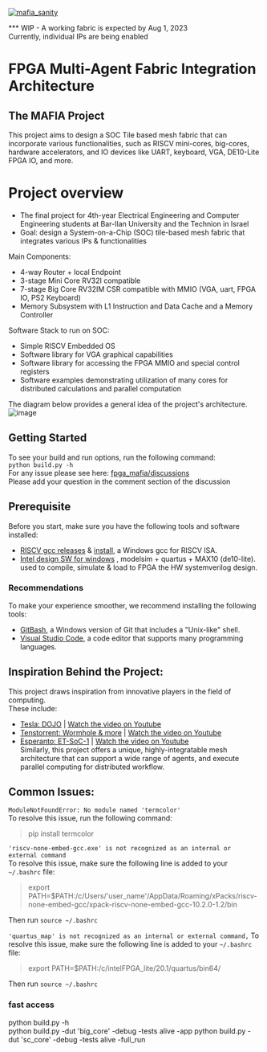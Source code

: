 [![mafia_sanity](https://github.com/amichai-bd/fpga_mafia/actions/workflows/mafia_sanity.yml/badge.svg)](https://github.com/amichai-bd/fpga_mafia/actions/workflows/mafia_sanity.yml)  

*** WIP - A working fabric is expected by Aug 1, 2023  
Currently, individual IPs are being enabled  

# FPGA Multi-Agent Fabric Integration Architecture
## The MAFIA Project




This project aims to design a SOC Tile based mesh fabric that can incorporate various functionalities, such as RISCV mini-cores, big-cores, hardware accelerators, and IO devices like UART, keyboard, VGA, DE10-Lite FPGA IO, and more.

# Project overview
- The final project for 4th-year Electrical Engineering and Computer Engineering students at Bar-Ilan University and the Technion in Israel  
- Goal: design a System-on-a-Chip (SOC) tile-based mesh fabric that integrates various IPs & functionalities  

Main Components:  
- 4-way Router + local Endpoint  
- 3-stage Mini Core RV32I compatible   
- 7-stage Big Core RV32IM CSR compatible with MMIO (VGA, uart, FPGA IO, PS2 Keyboard)  
- Memory Subsystem with L1 Instruction and Data Cache and a Memory Controller  

Software Stack to run on SOC:
- Simple RISCV Embedded OS
- Software library for VGA graphical capabilities
- Software library for accessing the FPGA MMIO and special control registers
- Software examples demonstrating utilization of many cores for distributed calculations and parallel computation

The diagram below provides a general idea of the project's architecture.   
![image](https://user-images.githubusercontent.com/81047407/218485725-d4442e94-7129-48b9-92bb-8f2ce52a301c.png)

## Getting Started
To see your build and run options, run the following command:  
```python build.py -h ```  
For any issue please see here: [fpga_mafia/discussions](https://github.com/amichai-bd/fpga_mafia/discussions/101)  
Please add your question in the comment section of the discussion

## Prerequisite
Before you start, make sure you have the following tools and software installed:
- [RISCV gcc releases](https://github.com/xpack-dev-tools/riscv-none-embed-gcc-xpack/releases/) & [install](https://xpack.github.io/riscv-none-embed-gcc/install/), a Windows gcc for RISCV ISA.  
- [Intel design SW for windows](https://www.intel.com/content/www/us/en/software-kit/660907/intel-quartus-prime-lite-edition-design-software-version-20-1-1-for-windows.html) , modelsim + quartus + MAX10 (de10-lite). used to compile, simulate & load to FPGA the HW systemverilog design.  
### Recommendations
To make your experience smoother, we recommend installing the following tools:
- [GitBash](https://gitforwindows.org/), a Windows version of Git that includes a "Unix-like" shell.  
- [Visual Studio Code](https://code.visualstudio.com/download), a code editor that supports many programming languages.  

## Inspiration Behind the Project:  
This project draws inspiration from innovative players in the field of computing.  
These include:  
- [Tesla: DOJO](https://www.tesla.com/AI) | [Watch the video on Youtube](https://www.youtube.com/watch?v=DSw3IwsgNnc)  
- [Tenstorrent: Wormhole & more](https://tenstorrent.com/) | [Watch the video on Youtube](https://www.youtube.com/watch?v=32CRYenTcdw)  
- [Esperanto: ET-SoC-1](https://www.esperanto.ai/)  | [Watch the video on Youtube](https://www.youtube.com/watch?v=5foT3huJ_Gg)  
Similarly, this project offers a unique, highly-integratable mesh architecture that can support a wide range of agents, and execute parallel computing for distributed workflow.

## Common Issues:

``` ModuleNotFoundError: No module named 'termcolor' ```  
  To resolve this issue, run the following command:  
> pip install termcolor


``` 'riscv-none-embed-gcc.exe' is not recognized as an internal or external command ```  
To resolve this issue, make sure the following line is added to your `~/.bashrc` file:   
> export PATH=$PATH:/c/Users/'user_name'/AppData/Roaming/xPacks/riscv-none-embed-gcc/xpack-riscv-none-embed-gcc-10.2.0-1.2/bin   

Then run ``` source ~/.bashrc ```   

``` 'quartus_map' is not recognized as an internal or external command, ```
To resolve this issue, make sure the following line is added to your `~/.bashrc` file:   
> export PATH=$PATH:/c/intelFPGA_lite/20.1/quartus/bin64/   

Then run ``` source ~/.bashrc ```    

### fast access
python build.py -h  
python build.py -dut 'big_core' -debug -tests alive -app 
python build.py -dut 'sc_core' -debug -tests alive -full_run
